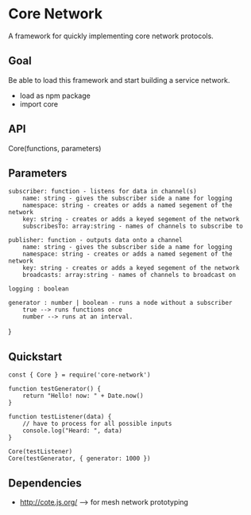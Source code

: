 # Core Network
A framework for quickly implementing core network protocols.

## Goal
Be able to load this framework and start building a service network.

- load as npm package
- import core

## API
Core(functions, parameters)

## Parameters
    subscriber: function - listens for data in channel(s)
        name: string - gives the subscriber side a name for logging
        namespace: string - creates or adds a named segement of the network
        key: string - creates or adds a keyed segement of the network 
        subscribesTo: array:string - names of channels to subscribe to

    publisher: function - outputs data onto a channel 
        name: string - gives the subscriber side a name for logging
        namespace: string - creates or adds a named segement of the network
        key: string - creates or adds a keyed segement of the network 
        broadcasts: array:string - names of channels to broadcast on

    logging : boolean 

    generator : number | boolean - runs a node without a subscriber
        true --> runs functions once
        number --> runs at an interval.

    

}

## Quickstart
```
const { Core } = require('core-network')

function testGenerator() {
    return "Hello! now: " + Date.now()
}

function testListener(data) {
    // have to process for all possible inputs
    console.log("Heard: ", data)
}

Core(testListener)
Core(testGenerator, { generator: 1000 })

```


## Dependencies
- http://cote.js.org/ --> for mesh network prototyping